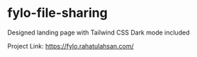 # fylo-file-sharing
Designed landing page with Tailwind CSS
Dark mode included

Project Link: https://fylo.rahatulahsan.com/
